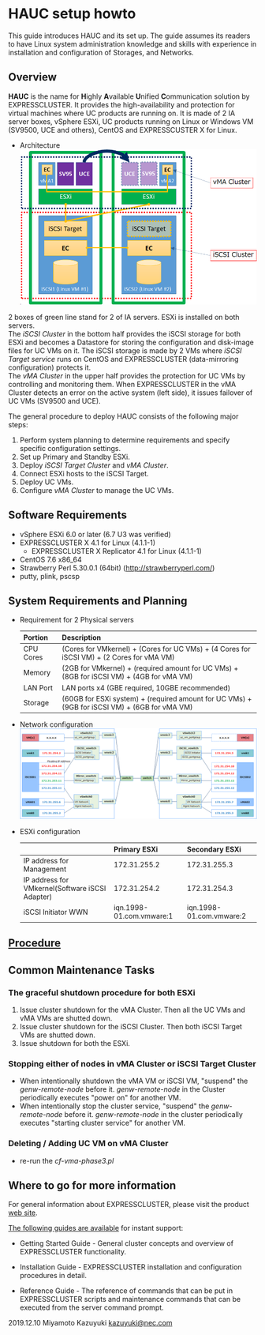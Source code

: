 # HAUC setup howto

This guide introduces HAUC and its set up. The guide assumes its readers to have Linux system administration knowledge and skills with experience in installation and configuration of Storages, and Networks.

## Overview

**HAUC** is the name for **H**ighly **A**vailable **U**nified **C**ommunication solution by EXPRESSCLUSTER.
It provides the high-availability and protection for virtual machines where UC products are running on.
It is made of 2 IA server boxes, vSphere ESXi, UC products running on Linux or Windows VM (SV9500, UCE and others), CentOS and EXPRESSCUSTER X for Linux.


* Architecture
	![HAUC Architecture](HAUC-Architecture.png)

2 boxes of green line stand for 2 of IA servers. ESXi is installed on both servers.  
The *iSCSI Cluster* in the bottom half provides the iSCSI storage for both ESXi and becomes a Datastore for storing the configuration and disk-image files for UC VMs on it.
The iSCSI storage is made by 2 VMs where *iSCSI Target service* runs on CentOS and EXPRESSCLUSTER (data-mirroring configuration) protects it.  
The *vMA Cluster* in the upper half provides the protection for UC VMs by controlling and monitoring them. When EXPRESSCLUSTER in the vMA Cluster detects an error on the active system (left side), it issues failover of UC VMs (SV9500 and UCE).

The general procedure to deploy HAUC consists of the following major steps:

1. Perform system planning to determine requirements and specify specific configuration settings.
2. Set up Primary and Standby ESXi.
3. Deploy *iSCSI Target Cluster* and *vMA Cluster*.
4. Connect ESXi hosts to the iSCSI Target.
5. Deploy UC VMs.
6. Configure *vMA Cluster* to manage the UC VMs. 

## Software Requirements

- vSphere ESXi 6.0 or later (6.7 U3 was verified)
- EXPRESSCLUSTER X 4.1 for Linux (4.1.1-1)
	- EXPRESSCLUSTER X Replicator 4.1 for Linux (4.1.1-1)
- CentOS 7.6 x86_64
- Strawberry Perl 5.30.0.1 (64bit)   (http://strawberryperl.com/)
- putty, plink, pscsp

## System Requirements and Planning

* Requirement for 2 Physical servers

  | Portion	| Description 
  |:--		|:--
  | CPU Cores	| (Cores for VMkernel) + (Cores for UC VMs) + (4 Cores for iSCSI VM) + (2 Cores for vMA VM)
  | Memory	| (2GB for VMkernel) + (required amount for UC VMs) + (8GB for iSCSI VM) + (4GB for vMA VM)
  | LAN Port	| LAN ports x4 (GBE required, 10GBE recommended)
  | Storage	| (60GB for ESXi system) + (required amount for UC VMs) + (9GB for iSCSI VM) + (6GB for vMA VM)

* Network configuration
  ![Network configuraiton](HAUC-NW-Configuration.png)

* ESXi configuration

  |							|   Primary ESXi			| Secondary ESXi	  	|
  |:---							|:---  					|:---			  	|
  | IP address for Management				|   172.31.255.2			| 172.31.255.3		  	|
  | IP address for VMkernel(Software iSCSI Adapter)	|   172.31.254.2			| 172.31.254.3		  	|
  | iSCSI Initiator WWN					|   iqn.1998-01.com.vmware:1		|  iqn.1998-01.com.vmware:2 	|

## [Procedure](procedure.md)

## Common Maintenance Tasks

### The graceful shutdown procedure for both ESXi
1. Issue cluster shutdown for the vMA Cluster. Then all the UC VMs and vMA VMs are shutted down.
2. Issue cluster shutdown for the iSCSI Cluster. Then both iSCSI Target VMs are shutted down.
3. Issue shutdown for both the ESXi.

### Stopping either of nodes in vMA Cluster or iSCSI Target Cluster
- When intentionally shutdown the vMA VM or iSCSI VM, "suspend" the *genw-remote-node* before it. *genw-remote-node* in the Cluster periodically executes "power on" for another VM. 
- When intentionally stop the cluster service, "suspend" the *genw-remote-node* before it. *genw-remote-node* in the cluster periodically executes "starting cluster service" for another VM.

### Deleting / Adding UC VM on vMA Cluster
- re-run the *cf-vma-phase3.pl*

## Where to go for more information

For general information about EXPRESSCLUSTER, please visit the product [web site](http://www.nec.com/expresscluster).

[The following guides are available](http://www.nec.com/global/prod/expresscluster/en/support/manuals.html) for instant support:  

- Getting Started Guide - General cluster concepts and overview of EXPRESSCLUSTER functionality.

- Installation Guide - EXPRESSCLUSTER installation and configuration procedures in detail.

- Reference Guide - The reference of commands that can be put in EXPRESSCLUSTER scripts and maintenance commands that can be executed from the server command prompt.

<!--

----

## Disclaimer

NEC Corporation assumes no responsibility for technical or editorial mistakes in or omissions from this document. To obtain the benefits of the product, it is the customers responsibility to install and use the product in accordance with this document. The copyright for the contents of this document belongs to NEC Corporation.

## Revision history

- 2017.08.28 Miyamoto Kazuyuki	1st issue
- 2018.10.22 Miyamoto Kazuyuki	2nd issue
- 2019.06.27 Miyamoto Kazuyuki	3rd issue

-->
2019.12.10 Miyamoto Kazuyuki <kazuyuki@nec.com>
